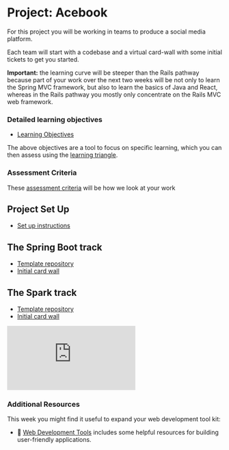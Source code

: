 # Project: Acebook

For this project you will be working in teams to produce a social media platform.

Each team will start with a codebase and a virtual card-wall with some initial tickets to get you started.

**Important:** the learning curve will be steeper than the Rails pathway because part of your work over the next two weeks will be not only to learn the Spring MVC framework, but also to learn the basics of Java and React, whereas in the Rails pathway you mostly only concentrate on the Rails MVC web framework.


### Detailed learning objectives

* [Learning Objectives](learning_objectives.md)

The above objectives are a tool to focus on specific learning, which you can then assess using the [learning triangle](https://github.com/makersacademy/course/blob/master/pills/blooms_taxonomy.md).

### Assessment Criteria

These [assessment criteria](../assessment_criteria.md) will be how we look at your work

## Project Set Up

* [Set up instructions](../project_setup.md)

## The Spring Boot track

* [Template repository](https://github.com/makersacademy/acebook-java-template)
* [Initial card wall](https://trello.com/b/3T1tgGU5/acebook-java-template)

## The Spark track
* [Template repository](https://github.com/makersacademy/acebook-java-spark-template)
* [Initial card wall](https://trello.com/b/9tyZzb1y/acebook-java-spark-template)

![Tracking pixel](https://githubanalytics.herokuapp.com/course/engineering_projects/java/README.md)

### Additional Resources

This week you might find it useful to expand your web development tool kit:

- :pill: [Web Development Tools](../../pills/web_development_tools.md) includes some helpful resources for building user-friendly applications.
